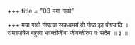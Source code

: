 +++
title = "03 मया गावो"

+++
मया गावो गोपत्या सचध्वमयं वो गोष्ठ इह पोषयाति ।  
रायस्पोषेण बहुला भवन्तीर्जीवा जीवन्तीरुप वः सदेम ॥ ३ ॥